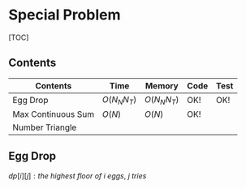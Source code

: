 # Special Problem



[TOC]



## Contents

| Contents           | Time         | Memory       | Code | Test |
| ------------------ | ------------ | ------------ | ---- | ---- |
| Egg Drop           | $O(N_N N_T)$ | $O(N_N N_T)$ | OK!  | OK!  |
| Max Continuous Sum | $O(N)$       | $O(N)$       | OK!  |      |
| Number Triangle    |              |              |      |      |



## Egg Drop

$dp[i][j]: the \ highest \ floor \ of \ i \  eggs , \ j \ tries​$